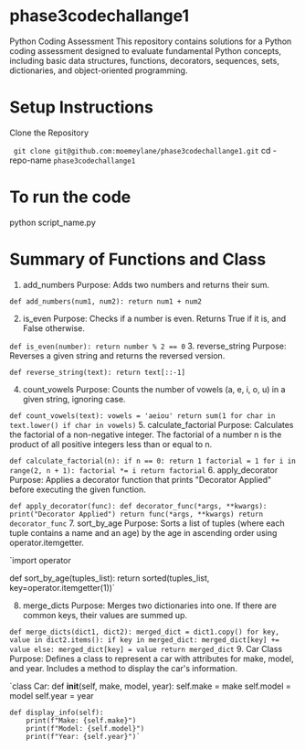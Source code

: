 # phase3codechallange1
Python Coding Assessment
This repository contains solutions for a Python coding assessment designed to evaluate fundamental Python concepts, including basic data structures, functions, decorators, sequences, sets, dictionaries, and object-oriented programming.


# Setup Instructions
Clone the Repository

` git clone git@github.com:moemeylane/phase3codechallange1.git`
cd -repo-name `phase3codechallange1`

# To run the code
python script_name.py

# Summary of Functions and Class
1. add_numbers
Purpose: Adds two numbers and returns their sum.

`def add_numbers(num1, num2):
    return num1 + num2`

2. is_even
Purpose: Checks if a number is even. Returns True if it is, and False otherwise.

`def is_even(number):
    return number % 2 == 0`
3. reverse_string
Purpose: Reverses a given string and returns the reversed version.

`def reverse_string(text):
    return text[::-1]`

4. count_vowels
Purpose: Counts the number of vowels (a, e, i, o, u) in a given string, ignoring case.

`def count_vowels(text):
    vowels = 'aeiou'
    return sum(1 for char in text.lower() if char in vowels)`
5. calculate_factorial
Purpose: Calculates the factorial of a non-negative integer. The factorial of a number n is the product of all positive integers less than or equal to n.

`def calculate_factorial(n):
    if n == 0:
        return 1
    factorial = 1
    for i in range(2, n + 1):
        factorial *= i
    return factorial`
6. apply_decorator
Purpose: Applies a decorator function that prints "Decorator Applied" before executing the given function.

`def apply_decorator(func):
    def decorator_func(*args, **kwargs):
        print("Decorator Applied")
        return func(*args, **kwargs)
    return decorator_func`
7. sort_by_age
Purpose: Sorts a list of tuples (where each tuple contains a name and an age) by the age in ascending order using operator.itemgetter.

`import operator

def sort_by_age(tuples_list):
    return sorted(tuples_list, key=operator.itemgetter(1))`

8. merge_dicts
Purpose: Merges two dictionaries into one. If there are common keys, their values are summed up.

`def merge_dicts(dict1, dict2):
    merged_dict = dict1.copy()
    for key, value in dict2.items():
        if key in merged_dict:
            merged_dict[key] += value
        else:
            merged_dict[key] = value
    return merged_dict`
9. Car Class
Purpose: Defines a class to represent a car with attributes for make, model, and year. Includes a method to display the car's information.

`class Car:
    def __init__(self, make, model, year):
        self.make = make
        self.model = model
        self.year = year

    def display_info(self):
        print(f"Make: {self.make}")
        print(f"Model: {self.model}")
        print(f"Year: {self.year}")`


